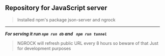 ## Repository for JavaScript server ##
> Installed npm's package json-server and ngrock
***
***For serving it run ` npm run db ` and ` npm run tunnel`***
> NGROCK will refresh public URL every 8 hours so beware of that
> Just for development purposes